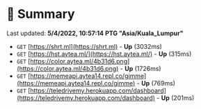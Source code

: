 # 📖 Summary
Last updated: **5/4/2022, 10:57:14 PTG "Asia/Kuala_Lumpur"**

- `GET` [https://shrt.ml](https://shrt.ml) - **Up** (3032ms)
- `GET` [https://hst.aytea.ml/](https://hst.aytea.ml/) - **Up** (315ms)
- `GET` [https://color.aytea.ml/4b31d6.png](https://color.aytea.ml/4b31d6.png) - **Up** (1726ms)
- `GET` [https://memeapi.aytea14.repl.co/gimme](https://memeapi.aytea14.repl.co/gimme) - **Up** (769ms)
- `GET` [https://teledrivemy.herokuapp.com/dashboard](https://teledrivemy.herokuapp.com/dashboard) - **Up** (201ms)
